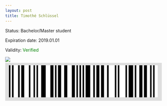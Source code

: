 ```yaml
---
layout: post
title: Timothé Schlüssel
---
```


Status: Bachelor/Master student

Expiration date: 2019.01.01

Validity: <font color="green"> Verified</font> 

![](/members/img/Timothé_Schlüssel.png)
![](/members/img/bar.png)
